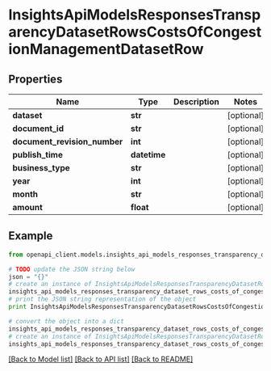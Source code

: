 # InsightsApiModelsResponsesTransparencyDatasetRowsCostsOfCongestionManagementDatasetRow


## Properties
Name | Type | Description | Notes
------------ | ------------- | ------------- | -------------
**dataset** | **str** |  | [optional] 
**document_id** | **str** |  | [optional] 
**document_revision_number** | **int** |  | [optional] 
**publish_time** | **datetime** |  | [optional] 
**business_type** | **str** |  | [optional] 
**year** | **int** |  | [optional] 
**month** | **str** |  | [optional] 
**amount** | **float** |  | [optional] 

## Example

```python
from openapi_client.models.insights_api_models_responses_transparency_dataset_rows_costs_of_congestion_management_dataset_row import InsightsApiModelsResponsesTransparencyDatasetRowsCostsOfCongestionManagementDatasetRow

# TODO update the JSON string below
json = "{}"
# create an instance of InsightsApiModelsResponsesTransparencyDatasetRowsCostsOfCongestionManagementDatasetRow from a JSON string
insights_api_models_responses_transparency_dataset_rows_costs_of_congestion_management_dataset_row_instance = InsightsApiModelsResponsesTransparencyDatasetRowsCostsOfCongestionManagementDatasetRow.from_json(json)
# print the JSON string representation of the object
print InsightsApiModelsResponsesTransparencyDatasetRowsCostsOfCongestionManagementDatasetRow.to_json()

# convert the object into a dict
insights_api_models_responses_transparency_dataset_rows_costs_of_congestion_management_dataset_row_dict = insights_api_models_responses_transparency_dataset_rows_costs_of_congestion_management_dataset_row_instance.to_dict()
# create an instance of InsightsApiModelsResponsesTransparencyDatasetRowsCostsOfCongestionManagementDatasetRow from a dict
insights_api_models_responses_transparency_dataset_rows_costs_of_congestion_management_dataset_row_form_dict = insights_api_models_responses_transparency_dataset_rows_costs_of_congestion_management_dataset_row.from_dict(insights_api_models_responses_transparency_dataset_rows_costs_of_congestion_management_dataset_row_dict)
```
[[Back to Model list]](../README.md#documentation-for-models) [[Back to API list]](../README.md#documentation-for-api-endpoints) [[Back to README]](../README.md)


